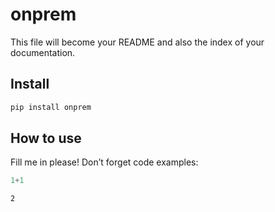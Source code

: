 # onprem

<!-- WARNING: THIS FILE WAS AUTOGENERATED! DO NOT EDIT! -->

This file will become your README and also the index of your
documentation.

## Install

``` sh
pip install onprem
```

## How to use

Fill me in please! Don’t forget code examples:

``` python
1+1
```

    2
